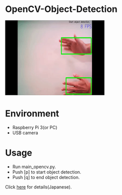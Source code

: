 # OpenCV-Object-Detection
![gif1](https://github.com/shinmura0/OpenCV-Object-Detection/blob/master/gif1.gif "gif1")

# Environment
+ Raspberry Pi 3(or PC)
+ USB camera

# Usage
+ Run main_opencv.py.
+ Push [p] to start object detection.
+ Push [q] to end object detection.

Click [here](https://qiita.com/shinmura0/items/1f82e28ed2967bc8d0bf) for details(Japanese).
